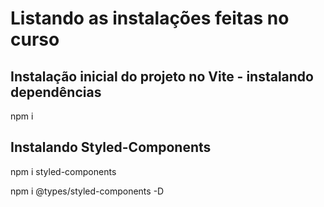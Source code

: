 # Listando as instalações feitas no curso

## Instalação inicial do projeto no Vite - instalando dependências
npm i

## Instalando Styled-Components
npm i styled-components

npm i @types/styled-components -D